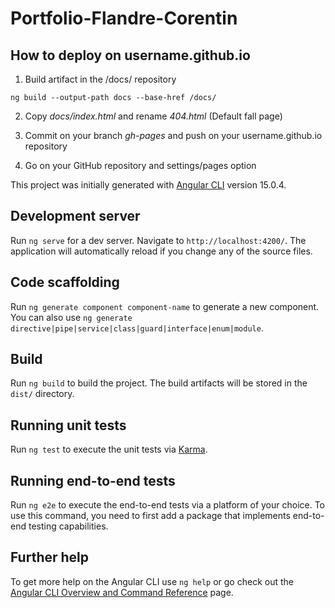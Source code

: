 # Portfolio-Flandre-Corentin

## How to deploy on username.github.io

1. Build artifact in the /docs/ repository
```
ng build --output-path docs --base-href /docs/
```

2. Copy *docs/index.html* and rename *404.html* (Default fall page)

3. Commit on your branch *gh-pages* and push on your username.github.io repository

4. Go on your GitHub repository and settings/pages option 

This project was initially generated with [Angular CLI](https://github.com/angular/angular-cli) version 15.0.4.

## Development server

Run `ng serve` for a dev server. Navigate to `http://localhost:4200/`. The application will automatically reload if you change any of the source files.

## Code scaffolding

Run `ng generate component component-name` to generate a new component. You can also use `ng generate directive|pipe|service|class|guard|interface|enum|module`.

## Build

Run `ng build` to build the project. The build artifacts will be stored in the `dist/` directory.

## Running unit tests

Run `ng test` to execute the unit tests via [Karma](https://karma-runner.github.io).

## Running end-to-end tests

Run `ng e2e` to execute the end-to-end tests via a platform of your choice. To use this command, you need to first add a package that implements end-to-end testing capabilities.

## Further help

To get more help on the Angular CLI use `ng help` or go check out the [Angular CLI Overview and Command Reference](https://angular.io/cli) page.

